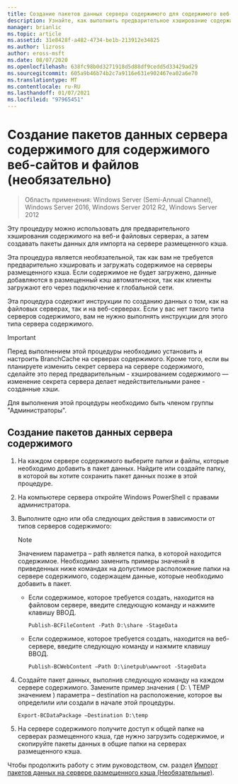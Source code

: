 ```yaml
---
title: Создание пакетов данных сервера содержимого для содержимого веб-сайтов и файлов (необязательно)
description: Узнайте, как выполнить предварительное хэширование содержимого на веб-и файловых серверах, а затем создать пакеты данных для импорта на сервере размещенного кэша.
manager: brianlic
ms.topic: article
ms.assetid: 31e8428f-a482-4734-be1b-213912e34825
ms.author: lizross
author: eross-msft
ms.date: 08/07/2020
ms.openlocfilehash: 638fc98b0d3271918d5d88df9cedd5d33429ad29
ms.sourcegitcommit: 605a9b46b74b2c7a9116e631e902467ea02a6e70
ms.translationtype: MT
ms.contentlocale: ru-RU
ms.lasthandoff: 01/07/2021
ms.locfileid: "97965451"
---
```

# <a name="create-content-server-data-packages-for-web-and-file-content-optional"></a>Создание пакетов данных сервера содержимого для содержимого веб-сайтов и файлов (необязательно)

>Область применения: Windows Server (Semi-Annual Channel), Windows Server 2016, Windows Server 2012 R2, Windows Server 2012

Эту процедуру можно использовать для предварительного хэширования содержимого на веб-и файловых серверах, а затем создавать пакеты данных для импорта на сервере размещенного кэша.

Эта процедура является необязательной, так как вам не требуется предварительно хэшировать и загружать содержимое на серверы размещенного кэша. Если содержимое не будет загружено, данные добавляются в размещенный кэш автоматически, так как клиенты загружают его через подключение к глобальной сети.

Эта процедура содержит инструкции по созданию данных о том, как на файловых серверах, так и на веб-серверах. Если у вас нет такого типа серверов содержимого, вам не нужно выполнять инструкции для этого типа сервера содержимого.

>[!IMPORTANT]
>Перед выполнением этой процедуры необходимо установить и настроить BranchCache на серверах содержимого. Кроме того, если вы планируете изменить секрет сервера на сервере содержимого, сделайте это перед предварительным \- хэшированием содержимого — изменение секрета сервера делает недействительными ранее \- созданные хэши.

Для выполнения этой процедуры необходимо быть членом группы "Администраторы".

## <a name="to-create-content-server-data-packages"></a>Создание пакетов данных сервера содержимого

1. На каждом сервере содержимого выберите папки и файлы, которые необходимо добавить в пакет данных. Найдите или создайте папку, в которой вы хотите сохранить пакет данных позже в этой процедуре.

2. На компьютере сервера откройте Windows PowerShell с правами администратора.

3. Выполните одно или оба следующих действия в зависимости от типов серверов содержимого:

    > [!NOTE]
    > Значением параметра – path является папка, в которой находится содержимое. Необходимо заменить примеры значений в приведенных ниже командах на допустимое расположение папки на сервере содержимого, содержащем данные, которые необходимо добавить в пакет.

    - Если содержимое, которое требуется создать, находится на файловом сервере, введите следующую команду и нажмите клавишу ВВОД.

        ```
        Publish-BCFileContent -Path D:\share -StageData
        ```

    -   Если содержимое, которое требуется создать, находится на веб-сервере, введите следующую команду и нажмите клавишу ВВОД.

        ```
        Publish-BCWebContent –Path D:\inetpub\wwwroot -StageData
        ```

4. Создайте пакет данных, выполнив следующую команду на каждом сервере содержимого. Замените пример значения \( D: \\ TEMP значением \) параметра – destination на расположение, которое вы определили или создали в начале этой процедуры.

    ```
    Export-BCDataPackage –Destination D:\temp
    ```

5. На сервере содержимого получите доступ к общей папке на серверах размещенного кэша, где нужно загрузить содержимое, и скопируйте пакеты данных в общие папки на серверах размещенного кэша.

Чтобы продолжить работу с этим руководством, см. раздел [Импорт пакетов данных на сервере размещенного кэша &#40;Необязательные&#41;](9-Bc-Import-Data.md).

